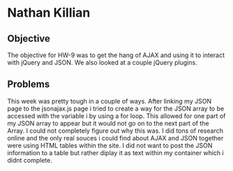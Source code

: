 # Nathan Killian
## Objective
The objective for HW-9 was to get the hang of AJAX and using it to interact with jQuery and JSON. We also looked at a couple jQuery plugins.
## Problems
This week was pretty tough in a couple of ways. After linking my JSON page to the jsonajax.js page i tried to create a way for the JSON array to be accessed with the variable i by using a for loop.
This allowed for one part of my JSON array to appear but it would not go on to the next part of the Array. I could not completely figure out why this was. I did tons of research online and the only
real souces i could find about AJAX and JSON together were using HTML tables within the site. I did not want to post the JSON information to a table but rather diplay it as text within my container which i
didnt complete.
